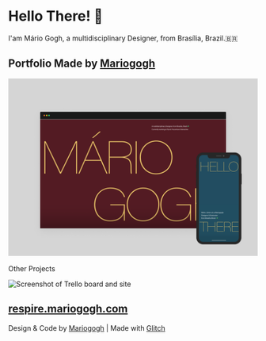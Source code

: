 # Hello There! 👋

I'am Mário Gogh, a multidisciplinary Designer, from Brasília, Brazil.🇧🇷



## Portfolio Made by [Mariogogh](https://mariogogh.com/)

![Screenshot of Trello board and site](https://github.com/mariogogh/mariogogh/blob/gh-pages/Images/all/Readme%20-%20Img.png?raw=true "Screenshot of Respire Site")





Other Projects

![Screenshot of Trello board and site](https://cdn.glitch.com/ca1e4cf6-b85d-4b3c-853f-9e2eaa00745d%2F12%20-%20respire.mariogogh_behance.png?v=1604549322670 "Screenshot of Respire Site")

## [respire.mariogogh.com](respire.mariogogh.com)

Design & Code by [Mariogogh](respire.mariogogh.com) | Made with [Glitch](https://glitch.com/)




